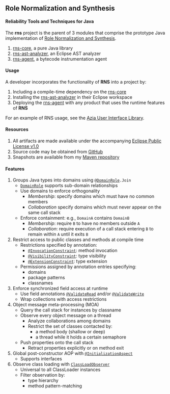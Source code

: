  
Role Normalization and Synthesis
--------------------------------
#### Reliability Tools and Techniques for Java

The **rns** project is the parent of 3 modules that comprise 
the prototype Java implementation of 
[Role Normalization and Synthesis]. 

[Role Normalization and Synthesis]: http://www.hawkinssoftware.net/oss/rns

1. [rns-core], a pure Java library 
2. [rns-ast-analyzer], an Eclipse AST analyzer 
3. [rns-agent], a bytecode instrumentation agent 

[rns-core]: https://github.com/byron-hawkins/org.hawkinssoftware.rns/blob/master/rns-core/README.md
[rns-core]: https://github.com/byron-hawkins/org.hawkinssoftware.rns/blob/master/rns-core/README.md
[rns-ast-analyzer]: https://github.com/byron-hawkins/org.hawkinssoftware.rns/blob/master/rns-ast-analyzer/README.md
[rns-ast-analyzer]: https://github.com/byron-hawkins/org.hawkinssoftware.rns/blob/master/rns-ast-analyzer/README.md
[rns-agent]: https://github.com/byron-hawkins/org.hawkinssoftware.rns/blob/master/rns-agent/README.md
[rns-agent]: https://github.com/byron-hawkins/org.hawkinssoftware.rns/blob/master/rns-agent/README.md

#### Usage

A developer incorporates the functionality of **RNS** into a
project by:

1. Including a compile-time dependency on the [rns-core]
2. Installing the [rns-ast-analyzer] in their Eclipse workspace
3. Deploying the [rns-agent] with any product that uses the 
   runtime features of **RNS**

For an example of RNS usage, see the [Azia User Interface Library].

[Azia User Interface Library]: https://github.com/byron-hawkins/org.hawkinssoftware.azia/blob/master/azia/README.md

#### Resources

1. All artifacts are made available under the accompanying
   [Eclipse Public License v1.0][License]
2. Source code may be obtained from [GitHub]
3. Snapshots are available from my [Maven repository] 

[License]: http://www.eclipse.org/legal/epl-v10.html
[GitHub]: https://www.github.com/byron-hawkins
[Maven repository]: https://www.github.com/byron-hawkins/snapshots
   
#### Features

1. Groups Java types into domains using <code>@[DomainRole].Join</code>
    * <code>[DomainRole]</code> supports sub-domain relationships
    * Use domains to enforce orthogonality
        + *Membership*: specify domains which must have no common 
          members
        + *Collaboration* specify domains which must never appear
          on the same call stack
    * Enforce containment: e.g., `DomainA` contains `DomainB`
        + *Membership*: require `B` to have no members outside `A`
        + *Collaboration*: require execution of a call stack 
          entering `B` to remain within `A` until it exits `B`
1. Restrict access to public classes and methods at compile time
    * Restrictions specified by annotation:
        + <code>[@InvocationConstraint]</code>: method invocation
        + <code>[@VisibilityConstraint]</code>: type visibility
        + <code>[@ExtensionConstraint]</code>: type extension
    * Permissions assigned by annotation entries specifying:
        + domains
        + package patterns
        + classnames
1. Enforce synchronized field access at runtime
    * Use field annotations <code>[@ValidateRead]</code> and/or 
      <code>[@ValidateWrite]</code>
    * Wrap collections with access restrictions
1. Object message meta-processing (MOA)
    * Query the call stack for instances by classname
    * Observe every object message on a thread
        + Analyze collaborations among domains
        + Restrict the set of classes contacted by:
            - a method body (shallow or deep)
            - a thread while it holds a certain semaphore
    * Push properties onto the call stack
        + Retract properties explicitly or on method exit
1. Global post-constructor AOP with <code>[@InitializationAspect]</code>
    * Supports interfaces
1. Observe class loading with <code>[ClassLoadObserver]</code>
    * Universal to all ClassLoader instances
    * Filter observation by:
    	+ type hierarchy
    	+ method pattern-matching 

[DomainRole]: https://github.com/byron-hawkins/org.hawkinssoftware.rns/blob/master/rns-core/src/main/java/org/hawkinssoftware/rns/core/role/DomainRole.java
[DomainRole]: https://github.com/byron-hawkins/org.hawkinssoftware.rns/blob/master/rns-core/src/main/java/org/hawkinssoftware/rns/core/role/DomainRole.java
[@InvocationConstraint]: https://github.com/byron-hawkins/org.hawkinssoftware.rns/blob/master/rns-core/src/main/java/org/hawkinssoftware/rns/core/publication/InvocationConstraint.java
[@InvocationConstraint]: https://github.com/byron-hawkins/org.hawkinssoftware.rns/blob/master/rns-core/src/main/java/org/hawkinssoftware/rns/core/publication/InvocationConstraint.java
[@VisibilityConstraint]: https://github.com/byron-hawkins/org.hawkinssoftware.rns/blob/master/rns-core/src/main/java/org/hawkinssoftware/rns/core/publication/VisibilityConstraint.java
[@VisibilityConstraint]: https://github.com/byron-hawkins/org.hawkinssoftware.rns/blob/master/rns-core/src/main/java/org/hawkinssoftware/rns/core/publication/VisibilityConstraint.java
[@ExtensionConstraint]: https://github.com/byron-hawkins/org.hawkinssoftware.rns/blob/master/rns-core/src/main/java/org/hawkinssoftware/rns/core/publication/ExtensionConstraint.java
[@ExtensionConstraint]: https://github.com/byron-hawkins/org.hawkinssoftware.rns/blob/master/rns-core/src/main/java/org/hawkinssoftware/rns/core/publication/ExtensionConstraint.java
[ExecutionPath]: https://github.com/byron-hawkins/org.hawkinssoftware.rns/blob/master/rns-core/src/main/java/org/hawkinssoftware/rns/core/moa/ExecutionPath.java
[ExecutionPath]: https://github.com/byron-hawkins/org.hawkinssoftware.rns/blob/master/rns-core/src/main/java/org/hawkinssoftware/rns/core/moa/ExecutionPath.java
[@InitializationAspect]: https://github.com/byron-hawkins/org.hawkinssoftware.rns/blob/master/rns-core/src/main/java/org/hawkinssoftware/rns/core/aop/InitializationAspect.java
[@InitializationAspect]: https://github.com/byron-hawkins/org.hawkinssoftware.rns/blob/master/rns-core/src/main/java/org/hawkinssoftware/rns/core/aop/InitializationAspect.java
[@ValidateRead]: https://github.com/byron-hawkins/org.hawkinssoftware.rns/blob/master/rns-core/src/main/java/org/hawkinssoftware/rns/core/validation/ValidateRead.java
[@ValidateRead]: https://github.com/byron-hawkins/org.hawkinssoftware.rns/blob/master/rns-core/src/main/java/org/hawkinssoftware/rns/core/validation/ValidateRead.java
[@ValidateWrite]: https://github.com/byron-hawkins/org.hawkinssoftware.rns/blob/master/rns-core/src/main/java/org/hawkinssoftware/rns/core/validation/ValidateWrite.java
[@ValidateWrite]: https://github.com/byron-hawkins/org.hawkinssoftware.rns/blob/master/rns-core/src/main/java/org/hawkinssoftware/rns/core/validation/ValidateWrite.java
[ClassLoadObserver]: https://github.com/byron-hawkins/org.hawkinssoftware.rns/blob/master/rns-core/src/main/java/org/hawkinssoftware/rns/core/aop/ClassLoadObserver.java
[ClassLoadObserver]: https://github.com/byron-hawkins/org.hawkinssoftware.rns/blob/master/rns-core/src/main/java/org/hawkinssoftware/rns/core/aop/ClassLoadObserver.java


      


